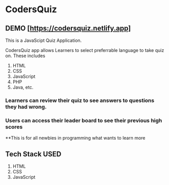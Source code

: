 # CodersQuiz 
## DEMO [https://codersquiz.netlify.app] 
This is a JavaScipt Quiz Application.

CodersQuiz app allows Learners to select preferrable language to take quiz on.
These includes 
1. HTML
2. CSS
3. JavaScript
4. PHP
5. Java, etc.

### Learners can review their quiz to see answers to questions they had wrong.
### Users can access their leader board to see their previous high scores
**This is for all newbies in programming what wants to learn more

## Tech Stack USED
1. HTML
2. CSS
3. JavaScript
